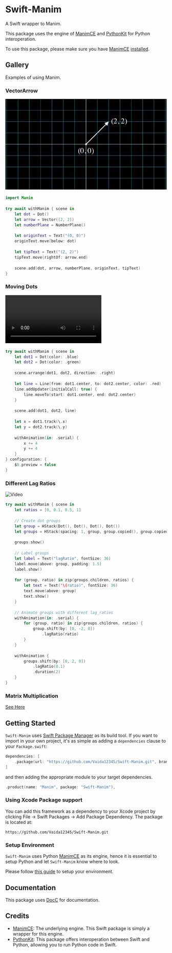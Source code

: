 
# Swift-Manim

A Swift wrapper to Manim.

This package uses the engine of [ManimCE](https://docs.manim.community/en/stable/index.html) and [PythonKit](https://github.com/pvieito/PythonKit) for Python interoperation.

To use this package, please make sure you have [ManimCE](https://docs.manim.community/en/stable/index.html) [installed](https://docs.manim.community/en/stable/installation.html).


## Gallery

Examples of using Manim.

### VectorArrow

![Example](https://github.com/Vaida12345/Swift-Manim/blob/main/Sources/Manim/Documentation.docc/Resources/VectorArrow.png)

```swift
import Manim

try await withManim { scene in
    let dot = Dot()
    let arrow = Vector([2, 2])
    let numberPlane = NumberPlane()
    
    let originText = Text("(0, 0)")
    originText.move(below: dot)
    
    let tipText = Text("(2, 2)")
    tipText.move(rightOf: arrow.end)
    
    scene.add(dot, arrow, numberPlane, originText, tipText)
}
```


### Moving Dots

![video](https://github.com/Vaida12345/Swift-Manim/raw/refs/heads/main/Sources/Manim/Documentation.docc/Resources/MovingDots.mov)

```swift
try await withManim { scene in
    let dot1 = Dot(color: .blue)
    let dot2 = Dot(color: .green)
    
    scene.arrange(dot1, dot2, direction: .right)
    
    let line = Line(from: dot1.center, to: dot2.center, color: .red)
    line.addUpdater(initialCall: true) {
        line.moveTo(start: dot1.center, end: dot2.center)
    }
    
    scene.add(dot1, dot2, line)
    
    let x = dot1.track(\.x)
    let y = dot2.track(\.y)
    
    withAnimation(in: .serial) {
        x += 4
        y += 4
    }
} configuration: {
    $0.preview = false
}
```

### Different Lag Ratios
![Video](https://github.com/user-attachments/assets/8f91cfa7-e8ea-4c97-b3c5-36362ca183d2)

```swift
try await withManim { scene in
    let ratios = [0, 0.1, 0.5, 1]
    
    // Create dot groups
    let group = HStack(Dot(), Dot(), Dot(), Dot())
    let groups = HStack(spacing: 1, group, group.copied(), group.copied(), group.copied())
    
    groups.show()
    
    // Label groups
    let label = Text("lagRatio", fontSize: 36)
    label.move(above: group, padding: 1.5)
    label.show()
    
    for (group, ratio) in zip(groups.children, ratios) {
        let text = Text("\(ratio)", fontSize: 36)
        text.move(above: group)
        text.show()
    }
    
    // Animate groups with different lag_ratios
    withAnimation(in: .serial) {
        for (group, ratio) in zip(groups.children, ratios) {
            group.shift(by: [0, -2, 0])
                .lagRatio(ratio)
        }
    }
    
    withAnimation {
        groups.shift(by: [0, 2, 0])
            .lagRatio(0.1)
            .duration(2)
    }
} 
```

### Matrix Multiplication

[See Here](https://github.com/Vaida12345/Swift-Manim/blob/main/Sources/Manim/Documentation.docc/matmul.md)


## Getting Started

`Swift-Manim` uses [Swift Package Manager](https://www.swift.org/documentation/package-manager/) as its build tool. If you want to import in your own project, it's as simple as adding a `dependencies` clause to your `Package.swift`:
```swift
dependencies: [
    .package(url: "https://github.com/Vaida12345/Swift-Manim.git", branch: "main")
]
```
and then adding the appropriate module to your target dependencies.
```swift
.product(name: "Manim", package: "Swift-Manim"),
```

### Using Xcode Package support

You can add this framework as a dependency to your Xcode project by clicking File -> Swift Packages -> Add Package Dependency. The package is located at:
```
https://github.com/Vaida12345/Swift-Manim.git
```

### Setup Environment

`Swift-Manim` uses Python [ManimCE](https://docs.manim.community/en/stable/index.html) as its engine, hence it is essential to setup Python and let `Swift-Manim` know where to look.

Please follow [this guide](https://github.com/Vaida12345/Swift-Manim/blob/main/Sources/Manim/Documentation.docc/Documentation.md) to setup your environment.

## Documentation

This package uses [DocC](https://www.swift.org/documentation/docc/) for documentation.

## Credits

- [ManimCE](https://docs.manim.community/en/stable/index.html): The underlying engine. This Swift package is simply a wrapper for this engine.
- [PythonKit](https://github.com/pvieito/PythonKit.git): This package offers interoperation between Swift and Python, allowing you to run Python code in Swift.
